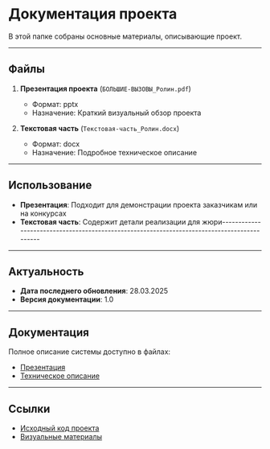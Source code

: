 # Документация проекта  

В этой папке собраны основные материалы, описывающие проект.  

---

## Файлы  

1. **Презентация проекта** (`БОЛЬШИЕ-ВЫЗОВЫ_Ролин.pdf`)  
   - Формат: pptx  
   - Назначение: Краткий визуальный обзор проекта  

2. **Текстовая часть** (`Текстовая-часть_Ролин.docx`)  
   - Формат: docx  
   - Назначение: Подробное техническое описание  

---

## Использование  

- **Презентация**: Подходит для демонстрации проекта заказчикам или на конкурсах  
- **Текстовая часть**: Содержит детали реализации для жюри--------------------------------------------------------------------------------------------

---

## Актуальность  

- **Дата последнего обновления**: 28.03.2025  
- **Версия документации**: 1.0  

---

## Документация  

Полное описание системы доступно в файлах:  
- [Презентация](БОЛЬШИЕ-ВЫЗОВЫ_Ролин.pdf)  
- [Техническое описание](Описание_проекта.txt)  

---

## Ссылки  

- [Исходный код проекта](https://github.com/awsedik/big-challenges_rolin/blob/main/programms/quady_v4.ino)  
- [Визуальные материалы](../visual)  
